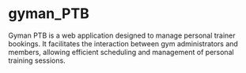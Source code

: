 # gyman_PTB
Gyman PTB is a web application designed to manage personal trainer bookings. It facilitates the interaction between gym administrators and members, allowing efficient scheduling and management of personal training sessions.
